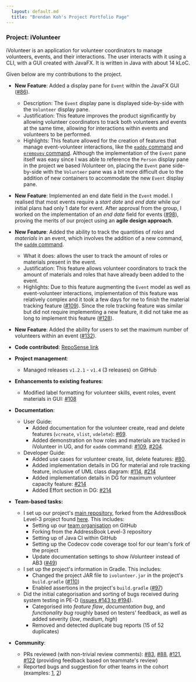 ```yaml
---
  layout: default.md
  title: "Brendan Koh's Project Portfolio Page"
---
```


### Project: iVolunteer

iVolunteer is an application for volunteer coordinators to manage volunteers, events, and their interactions. The user interacts with it using a CLI, with a GUI created with JavaFX. It is written in Java with about 14 kLoC.

Given below are my contributions to the project.

* **New Feature**: Added a display pane for `Event` within the JavaFX GUI ([#86](https://github.com/AY2324S1-CS2103T-T14-4/tp/pull/86)).
  * Description: The `Event` display pane is displayed side-by-side with the `Volunteer` display pane.
  * Justification: This feature improves the product significantly by allowing volunteer coordinators to track both volunteers and events at the same time, allowing for interactions within events and volunteers to be performed.
  * Highlights: This feature allowed for the creation of features that manage event-volunteer interactions, like the [`eaddv` command](../UserGuide.md#adding-a-volunteer-into-an-event-eaddv) and [`eremovev` command](../UserGuide.md#removing-a-volunteer-from-an-event-eremovev). Although the implementation of the `Event` pane itself was easy since I was able to reference the `Person` display pane in the project we based iVolunteer on, placing the `Event` pane side-by-side with the `Volunteer` pane was a bit more difficult due to the addition of new containers to accommodate the new `Event` display pane.

* **New Feature**: Implemented an end date field in the `Event` model. I realised that most events require a *start date* and *end date* while our initial plans had only 1 date for event. After approval from the group, I worked on the implementation of an *end date* field for events ([#98](https://github.com/AY2324S1-CS2103T-T14-4/tp/pull/98)), proving the merits of our project using an **agile design approach**.

* **New Feature**: Added the ability to track the quantities of *roles* and *materials* in an event, which involves the addition of a new command, the [`eaddm` command](../UserGuide.md#adding-and-tracking-quantity-of-materials-into-an-event-eaddm).
  * What it does: allows the user to track the amount of roles or materials present in the event.
  * Justification: This feature allows volunteer coordinators to track the amount of materials and roles that have already been added to the event.
  * Highlights: Due to this feature augmenting the `Event` model as well as event-volunteer interactions, implementation of this feature was relatively complex and it took a few days for me to finish the material tracking feature ([#109](https://github.com/AY2324S1-CS2103T-T14-4/tp/pull/109)). Since the role tracking feature was similar but did not require implementing a new feature, it did not take me as long to implement this feature ([#128](https://github.com/AY2324S1-CS2103T-T14-4/tp/pull/128)).

* **New Feature**: Added the ability for users to set the maximum number of volunteers within an event ([#132](https://github.com/AY2324S1-CS2103T-T14-4/tp/pull/132)).

* **Code contributed**: [RepoSense link](https://nus-cs2103-ay2324s1.github.io/tp-dashboard/?search=brein62&breakdown=true)

* **Project management**:
  * Managed releases `v1.2.1` - `v1.4` (3 releases) on GitHub

<!-- force a page break -->
<div style="page-break-before:always"></div> 

* **Enhancements to existing features**:
  * Modified label formatting for volunteer skills, event roles, event materials in GUI: [#108](https://github.com/AY2324S1-CS2103T-T14-4/tp/pull/108)

* **Documentation**:
  * User Guide:
    * Added documentation for the volunteer create, read and delete features (`vcreate`, `vlist`, `vdelete`): [#69](https://github.com/AY2324S1-CS2103T-T14-4/tp/pull/69).
    * Added demonstration on how roles and materials are tracked in iVolunteer in UG, and for `eaddm` command: [#109](https://github.com/AY2324S1-CS2103T-T14-4/tp/pull/109), [#204](https://github.com/AY2324S1-CS2103T-T14-4/tp/pull/204).
  * Developer Guide:
    * Added use cases for volunteer create, list, delete features: [#80](https://github.com/AY2324S1-CS2103T-T14-4/tp/pull/80).
    * Added implementation details in DG for material and role tracking feature, inclusive of UML class diagram: [#114](https://github.com/AY2324S1-CS2103T-T14-4/tp/pull/114), [#214](https://github.com/AY2324S1-CS2103T-T14-4/tp/pull/214)
    * Added implementation details in DG for maximum volunteer capacity feature: [#214](https://github.com/AY2324S1-CS2103T-T14-4/tp/pull/214)
    * Added Effort section in DG: [#214](https://github.com/AY2324S1-CS2103T-T14-4/tp/pull/214)

* **Team-based tasks:**
  * I set up our project's [main repository](https://github.com/ay2324s1-cs2103t-t14-4/tp), forked from the AddressBook Level-3 project found [here](https://github.com/nus-cs2103-ay2324s1/tp). This includes:
    - Setting up our [team organisation](https://github.com/AY2324S1-CS2103T-T14-4) on GitHub
    - Forking from the AddressBook Level-3 repository
    - Setting up of Java CI within GitHub
    - Setting up the Codecov code coverage tool for our team's fork of the project
    - Update documentation settings to show iVolunteer instead of AB3 ([#49](https://github.com/AY2324S1-CS2103T-T14-4/tp/pull/49))
  * I set up the project's information in Gradle. This includes:
    - Changed the project JAR file to `ivolunteer.jar` in the project's `build.gradle` ([#110](https://github.com/AY2324S1-CS2103T-T14-4/tp/pull/110))
    - Enabled assertions in the project's `build.gradle` ([#97](https://github.com/AY2324S1-CS2103T-T14-4/tp/pull/97))
  * Did the initial categorisation and sorting of bugs received during system testing in PE-D ([issues #143 to #194](https://github.com/AY2324S1-CS2103T-T14-4/tp/issues)).
    - Categorised into *feature flaw*, *documentation bug*, and *functionality bug* roughly based on testers' feedback, as well as added severity (*low*, *medium*, *high*)
    - Removed and detected duplicate bug reports (15 of 52 duplicates)

* **Community**:
  * PRs reviewed (with non-trivial review comments): [#83](https://github.com/AY2324S1-CS2103T-T14-4/tp/pull/83), [#88](https://github.com/AY2324S1-CS2103T-T14-4/tp/pull/88), [#121](https://github.com/AY2324S1-CS2103T-T14-4/tp/pull/121), [#122](https://github.com/AY2324S1-CS2103T-T14-4/tp/pull/122) (providing feedback based on teammate's review)
  * Reported bugs and suggestion for other teams in the cohort (examples: [1](https://github.com/AY2324S1-CS2103T-W13-1/tp/issues/139), [2](https://github.com/AY2324S1-CS2103T-W13-1/tp/issues/129))

